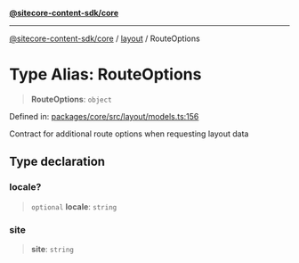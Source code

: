 [**@sitecore-content-sdk/core**](../../README.md)

***

[@sitecore-content-sdk/core](../../README.md) / [layout](../README.md) / RouteOptions

# Type Alias: RouteOptions

> **RouteOptions**: `object`

Defined in: [packages/core/src/layout/models.ts:156](https://github.com/Sitecore/content-sdk/blob/bfe672d212140ef15b86f850b9fb38de51521218/packages/core/src/layout/models.ts#L156)

Contract for additional route options when requesting layout data

## Type declaration

### locale?

> `optional` **locale**: `string`

### site

> **site**: `string`
